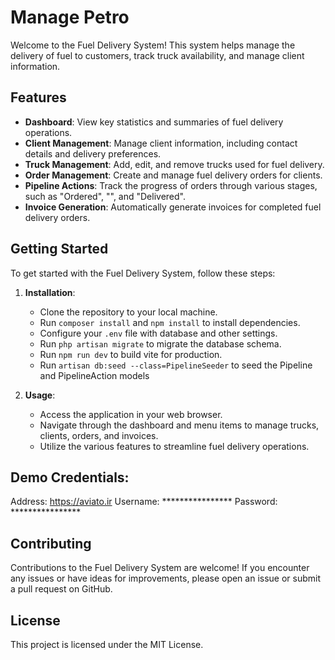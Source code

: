 Manage Petro
====================

Welcome to the Fuel Delivery System! This system helps manage the delivery of fuel to customers, track truck availability, and manage client information.

Features
--------

*   **Dashboard**: View key statistics and summaries of fuel delivery operations.
*   **Client Management**: Manage client information, including contact details and delivery preferences.
*   **Truck Management**: Add, edit, and remove trucks used for fuel delivery.
*   **Order Management**: Create and manage fuel delivery orders for clients.
*   **Pipeline Actions**: Track the progress of orders through various stages, such as "Ordered", "", and "Delivered".
*   **Invoice Generation**: Automatically generate invoices for completed fuel delivery orders.

Getting Started
---------------

To get started with the Fuel Delivery System, follow these steps:

1.  **Installation**:
    
    *   Clone the repository to your local machine.
    *   Run `composer install` and `npm install` to install dependencies.
    *   Configure your `.env` file with database and other settings.
    *   Run `php artisan migrate` to migrate the database schema.
    *   Run `npm run dev` to build vite for production.
    *   Run `artisan db:seed --class=PipelineSeeder` to seed the Pipeline and PipelineAction models
2.  **Usage**:
    
    *   Access the application in your web browser.
    *   Navigate through the dashboard and menu items to manage trucks, clients, orders, and invoices.
    *   Utilize the various features to streamline fuel delivery operations.

Demo Credentials:
------------
Address: https://aviato.ir
Username: ****************
Password: ****************

Contributing
------------

Contributions to the Fuel Delivery System are welcome! If you encounter any issues or have ideas for improvements, please open an issue or submit a pull request on GitHub.

License
-------

This project is licensed under the MIT License.